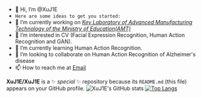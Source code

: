 - 👋 Hi, I’m @XuJ1E
- `Here are some ideas to get you started:`
- 🔭 I’m currently working on [_Key Laboratory of Advanced Manufacturing Technology of the Ministry of Education(AMT)_](http://amt.gzu.edu.cn/)
- 👀 I’m interested in CV (Facial Expression Recognition, Human Action Recognition and GAN).
- 🌱 I’m currently learning Human Action Recognition.
- 💞️ I’m looking to collaborate on Human Action Recognition of Alzheimer's disease
- 📫 How to reach me at [Email](xuu_jie@126.com)

**XuJ1E/XuJ1E** is a ✨ _special_ ✨ repository because its `README.md` (this file) appears on your GitHub profile.
![XuJ1E's GitHub stats](https://github-readme-stats.vercel.app/api?username=XuJ1E&show_icons=true&theme=radical)
[![Top Langs](https://github-readme-stats.vercel.app/api/top-langs/?username=XuJ1Es)](https://github.com/XuJ1E/github-readme-stats)
